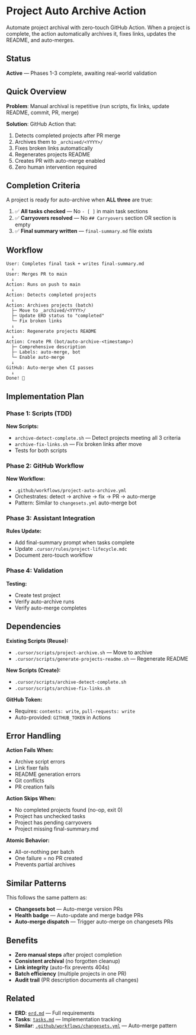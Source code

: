 # Project Auto Archive Action

Automate project archival with zero-touch GitHub Action. When a project is complete, the action automatically archives it, fixes links, updates the README, and auto-merges.

## Status

**Active** — Phases 1-3 complete, awaiting real-world validation

## Quick Overview

**Problem**: Manual archival is repetitive (run scripts, fix links, update README, commit, PR, merge)

**Solution**: GitHub Action that:

1. Detects completed projects after PR merge
2. Archives them to `_archived/<YYYY>/`
3. Fixes broken links automatically
4. Regenerates projects README
5. Creates PR with auto-merge enabled
6. Zero human intervention required

## Completion Criteria

A project is ready for auto-archive when **ALL three** are true:

1. ✅ **All tasks checked** — No `- [ ]` in main task sections
2. ✅ **Carryovers resolved** — No `## Carryovers` section OR section is empty
3. ✅ **Final summary written** — `final-summary.md` file exists

## Workflow

```
User: Completes final task + writes final-summary.md
  ↓
User: Merges PR to main
  ↓
Action: Runs on push to main
  ↓
Action: Detects completed projects
  ↓
Action: Archives projects (batch)
  ├─ Move to _archived/<YYYY>/
  ├─ Update ERD status to "completed"
  └─ Fix broken links
  ↓
Action: Regenerate projects README
  ↓
Action: Create PR (bot/auto-archive-<timestamp>)
  ├─ Comprehensive description
  ├─ Labels: auto-merge, bot
  └─ Enable auto-merge
  ↓
GitHub: Auto-merge when CI passes
  ↓
Done! 🎉
```

## Implementation Plan

### Phase 1: Scripts (TDD)

**New Scripts:**

- `archive-detect-complete.sh` — Detect projects meeting all 3 criteria
- `archive-fix-links.sh` — Fix broken links after move
- Tests for both scripts

### Phase 2: GitHub Workflow

**New Workflow:**

- `.github/workflows/project-auto-archive.yml`
- Orchestrates: detect → archive → fix → PR → auto-merge
- Pattern: Similar to `changesets.yml` auto-merge bot

### Phase 3: Assistant Integration

**Rules Update:**

- Add final-summary prompt when tasks complete
- Update `.cursor/rules/project-lifecycle.mdc`
- Document zero-touch workflow

### Phase 4: Validation

**Testing:**

- Create test project
- Verify auto-archive runs
- Verify auto-merge completes

## Dependencies

**Existing Scripts (Reuse):**

- `.cursor/scripts/project-archive.sh` — Move to archive
- `.cursor/scripts/generate-projects-readme.sh` — Regenerate README

**New Scripts (Create):**

- `.cursor/scripts/archive-detect-complete.sh`
- `.cursor/scripts/archive-fix-links.sh`

**GitHub Token:**

- Requires: `contents: write`, `pull-requests: write`
- Auto-provided: `GITHUB_TOKEN` in Actions

## Error Handling

**Action Fails When:**

- Archive script errors
- Link fixer fails
- README generation errors
- Git conflicts
- PR creation fails

**Action Skips When:**

- No completed projects found (no-op, exit 0)
- Project has unchecked tasks
- Project has pending carryovers
- Project missing final-summary.md

**Atomic Behavior:**

- All-or-nothing per batch
- One failure = no PR created
- Prevents partial archives

## Similar Patterns

This follows the same pattern as:

- **Changesets bot** — Auto-merge version PRs
- **Health badge** — Auto-update and merge badge PRs
- **Auto-merge dispatch** — Trigger auto-merge on changesets PRs

## Benefits

- **Zero manual steps** after project completion
- **Consistent archival** (no forgotten cleanup)
- **Link integrity** (auto-fix prevents 404s)
- **Batch efficiency** (multiple projects in one PR)
- **Audit trail** (PR description documents all changes)

## Related

- **ERD**: [`erd.md`](./erd.md) — Full requirements
- **Tasks**: [`tasks.md`](./tasks.md) — Implementation tracking
- **Similar**: [`.github/workflows/changesets.yml`](../../.github/workflows/changesets.yml) — Auto-merge pattern
